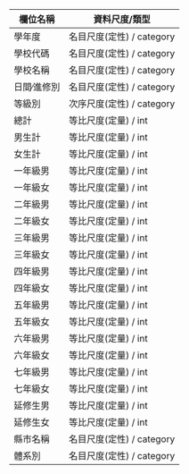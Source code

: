 | 欄位名稱  | 資料尺度/類型   |
|-------|--------|
| 學年度  | 名目尺度(定性) / category     |
| 學校代碼  | 名目尺度(定性) / category  |
| 學校名稱  | 名目尺度(定性) / category     |
| 日間∕進修別  | 名目尺度(定性) / category   |
| 等級別  | 次序尺度(定性) / category  |
| 總計  | 等比尺度(定量) / int     |
| 男生計  | 等比尺度(定量) / int   |
| 女生計  | 等比尺度(定量) / int  |
| 一年級男  | 等比尺度(定量) / int     |
| 一年級女  | 等比尺度(定量) / int   |
| 二年級男  | 等比尺度(定量) / int  |
| 二年級女  | 等比尺度(定量) / int     |
| 三年級男  | 等比尺度(定量) / int   |
| 三年級女  | 等比尺度(定量) / int  |
| 四年級男  | 等比尺度(定量) / int     |
| 四年級女  | 等比尺度(定量) / int   |
| 五年級男  | 等比尺度(定量) / int  |
| 五年級女  | 等比尺度(定量) / int     |
| 六年級男  | 等比尺度(定量) / int   |
| 六年級女  | 等比尺度(定量) / int  |
| 七年級男  | 等比尺度(定量) / int     |
| 七年級女  | 等比尺度(定量) / int   |
| 延修生男  | 等比尺度(定量) / int  |
| 延修生女  | 等比尺度(定量) / int     |
| 縣市名稱  | 名目尺度(定性) / category   |
| 體系別  | 名目尺度(定性) / category  |





